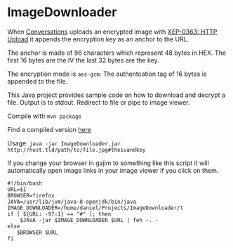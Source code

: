 # ImageDownloader
When [Conversations](https://conversations.im) uploads an encrypted image with [XEP-0363: HTTP Upload](http://xmpp.org/extensions/xep-0363.html) it appends the encryption key as an anchor to the URL.

The anchor is made of 96 characters which represent 48 bytes in HEX. The first 16 bytes are the IV the last 32 bytes are the key.

The encryption mode is ```aes-gcm```. The authentcation tag of 16 bytes is appended to the file.

This Java project provides sample code on how to download and decrypt a file. Output is to stdout. Redirect to file or pipe to image viewer.

Compile with ```mvn package```

Find a compiled version [here](https://gultsch.de/ImageDownloader-0.1.jar)

Usage: ```java -jar ImageDownloader.jar http://host.tld/path/to/file.jpg#theivandkey```

If you change your browser in gajim to something like this script it will automatically open image links in your image viewer if you click on them.
```
#!/bin/bash
URL=$1
BROWSER=firefox
JAVA=/usr/lib/jvm/java-8-openjdk/bin/java
IMAGE_DOWNLOADER=/home/daniel/Projects/ImageDownloader/t
if [ ${URL: -97:1} == "#" ]; then
	$JAVA -jar $IMAGE_DOWNLOADER $URL | feh -. -
else
   $BROWSER $URL
fi
```
